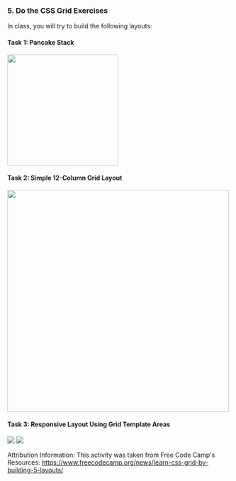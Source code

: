 ### 5. Do the CSS Grid Exercises
In class, you will try to build the following layouts:

#### Task 1: Pancake Stack
<img style="width: 250px;" src="/spring2025/assets/images/lectures/lecture06/ss1.png" />

#### Task 2: Simple 12-Column Grid Layout
<img style="width: 500px;" src="/spring2025/assets/images/lectures/lecture06/ss2.png" />

#### Task 3: Responsive Layout Using Grid Template Areas
<img src="/spring2025/assets/images/lectures/lecture06/ss3a.png" />
<img src="/spring2025/assets/images/lectures/lecture06/ss3b.png" />


Attribution Information: This activity was taken from Free Code Camp's Resources: <a href="https://www.freecodecamp.org/news/learn-css-grid-by-building-5-layouts/" target="_blank">https://www.freecodecamp.org/news/learn-css-grid-by-building-5-layouts/</a>